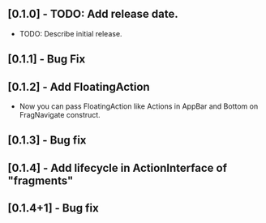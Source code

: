 ## [0.1.0] - TODO: Add release date.

* TODO: Describe initial release.

## [0.1.1] - Bug Fix

## [0.1.2] - Add FloatingAction

* Now you can pass FloatingAction like Actions in AppBar and Bottom on FragNavigate construct.

## [0.1.3] - Bug fix

## [0.1.4] - Add lifecycle in ActionInterface of "fragments"

## [0.1.4+1] - Bug fix